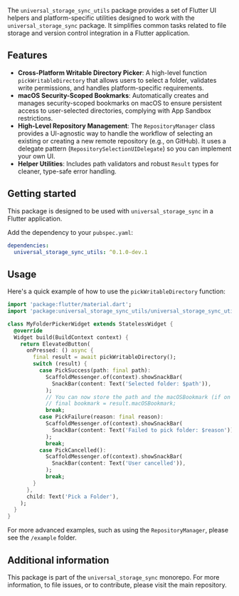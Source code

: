 <!--
This README describes the package. If you publish this package to pub.dev,
this README's contents appear on the landing page for your package.

For information about how to write a good package README, see the guide for
[writing package pages](https://dart.dev/tools/pub/writing-package-pages).

For general information about developing packages, see the Dart guide for
[creating packages](https://dart.dev/guides/libraries/create-packages)
and the Flutter guide for
[developing packages and plugins](https://flutter.dev/to/develop-packages).
-->

The `universal_storage_sync_utils` package provides a set of Flutter UI helpers and platform-specific utilities designed to work with the `universal_storage_sync` package. It simplifies common tasks related to file storage and version control integration in a Flutter application.

## Features

- **Cross-Platform Writable Directory Picker**: A high-level function `pickWritableDirectory` that allows users to select a folder, validates write permissions, and handles platform-specific requirements.
- **macOS Security-Scoped Bookmarks**: Automatically creates and manages security-scoped bookmarks on macOS to ensure persistent access to user-selected directories, complying with App Sandbox restrictions.
- **High-Level Repository Management**: The `RepositoryManager` class provides a UI-agnostic way to handle the workflow of selecting an existing or creating a new remote repository (e.g., on GitHub). It uses a delegate pattern (`RepositorySelectionUIDelegate`) so you can implement your own UI.
- **Helper Utilities**: Includes path validators and robust `Result` types for cleaner, type-safe error handling.

## Getting started

This package is designed to be used with `universal_storage_sync` in a Flutter application.

Add the dependency to your `pubspec.yaml`:

```yaml
dependencies:
  universal_storage_sync_utils: ^0.1.0-dev.1
```

## Usage

Here's a quick example of how to use the `pickWritableDirectory` function:

```dart
import 'package:flutter/material.dart';
import 'package:universal_storage_sync_utils/universal_storage_sync_utils.dart';

class MyFolderPickerWidget extends StatelessWidget {
  @override
  Widget build(BuildContext context) {
    return ElevatedButton(
      onPressed: () async {
        final result = await pickWritableDirectory();
        switch (result) {
          case PickSuccess(path: final path):
            ScaffoldMessenger.of(context).showSnackBar(
              SnackBar(content: Text('Selected folder: $path')),
            );
            // You can now store the path and the macOSBookmark (if on macOS)
            // final bookmark = result.macOSBookmark;
            break;
          case PickFailure(reason: final reason):
            ScaffoldMessenger.of(context).showSnackBar(
              SnackBar(content: Text('Failed to pick folder: $reason')),
            );
            break;
          case PickCancelled():
            ScaffoldMessenger.of(context).showSnackBar(
              SnackBar(content: Text('User cancelled')),
            );
            break;
        }
      },
      child: Text('Pick a Folder'),
    );
  }
}
```

For more advanced examples, such as using the `RepositoryManager`, please see the `/example` folder.

## Additional information

This package is part of the `universal_storage_sync` monorepo. For more information, to file issues, or to contribute, please visit the main repository.
